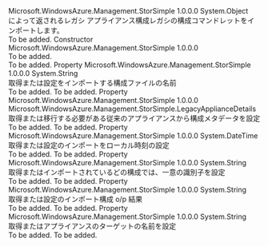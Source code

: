 <Type Name="LegacyApplianceConfiguration" FullName="Microsoft.WindowsAzure.Management.StorSimple.LegacyApplianceConfiguration">
  <TypeSignature Language="C#" Value="public class LegacyApplianceConfiguration" />
  <TypeSignature Language="ILAsm" Value=".class public auto ansi beforefieldinit LegacyApplianceConfiguration extends System.Object" />
  <TypeSignature Language="DocId" Value="T:Microsoft.WindowsAzure.Management.StorSimple.LegacyApplianceConfiguration" />
  <TypeSignature Language="VB.NET" Value="Public Class LegacyApplianceConfiguration" />
  <TypeSignature Language="F#" Value="type LegacyApplianceConfiguration = class" />
  <AssemblyInfo>
    <AssemblyName>Microsoft.WindowsAzure.Management.StorSimple</AssemblyName>
    <AssemblyVersion>1.0.0.0</AssemblyVersion>
  </AssemblyInfo>
  <Base>
    <BaseTypeName>System.Object</BaseTypeName>
  </Base>
  <Interfaces />
  <Docs>
    <summary>
            によって返されるレガシ アプライアンス構成レガシの構成コマンドレットをインポートします。
            </summary>
    <remarks>To be added.</remarks>
  </Docs>
  <Members>
    <Member MemberName=".ctor">
      <MemberSignature Language="C#" Value="public LegacyApplianceConfiguration ();" />
      <MemberSignature Language="ILAsm" Value=".method public hidebysig specialname rtspecialname instance void .ctor() cil managed" />
      <MemberSignature Language="DocId" Value="M:Microsoft.WindowsAzure.Management.StorSimple.LegacyApplianceConfiguration.#ctor" />
      <MemberSignature Language="VB.NET" Value="Public Sub New ()" />
      <MemberType>Constructor</MemberType>
      <AssemblyInfo>
        <AssemblyName>Microsoft.WindowsAzure.Management.StorSimple</AssemblyName>
        <AssemblyVersion>1.0.0.0</AssemblyVersion>
      </AssemblyInfo>
      <Parameters />
      <Docs>
        <summary>To be added.</summary>
        <remarks>To be added.</remarks>
      </Docs>
    </Member>
    <Member MemberName="ConfigFile">
      <MemberSignature Language="C#" Value="public string ConfigFile { get; set; }" />
      <MemberSignature Language="ILAsm" Value=".property instance string ConfigFile" />
      <MemberSignature Language="DocId" Value="P:Microsoft.WindowsAzure.Management.StorSimple.LegacyApplianceConfiguration.ConfigFile" />
      <MemberSignature Language="VB.NET" Value="Public Property ConfigFile As String" />
      <MemberSignature Language="F#" Value="member this.ConfigFile : string with get, set" Usage="Microsoft.WindowsAzure.Management.StorSimple.LegacyApplianceConfiguration.ConfigFile" />
      <MemberType>Property</MemberType>
      <AssemblyInfo>
        <AssemblyName>Microsoft.WindowsAzure.Management.StorSimple</AssemblyName>
        <AssemblyVersion>1.0.0.0</AssemblyVersion>
      </AssemblyInfo>
      <ReturnValue>
        <ReturnType>System.String</ReturnType>
      </ReturnValue>
      <Docs>
        <summary>
            取得または設定をインポートする構成ファイルの名前
            </summary>
        <value>To be added.</value>
        <remarks>To be added.</remarks>
      </Docs>
    </Member>
    <Member MemberName="Details">
      <MemberSignature Language="C#" Value="public Microsoft.WindowsAzure.Management.StorSimple.LegacyApplianceDetails Details { get; set; }" />
      <MemberSignature Language="ILAsm" Value=".property instance class Microsoft.WindowsAzure.Management.StorSimple.LegacyApplianceDetails Details" />
      <MemberSignature Language="DocId" Value="P:Microsoft.WindowsAzure.Management.StorSimple.LegacyApplianceConfiguration.Details" />
      <MemberSignature Language="VB.NET" Value="Public Property Details As LegacyApplianceDetails" />
      <MemberSignature Language="F#" Value="member this.Details : Microsoft.WindowsAzure.Management.StorSimple.LegacyApplianceDetails with get, set" Usage="Microsoft.WindowsAzure.Management.StorSimple.LegacyApplianceConfiguration.Details" />
      <MemberType>Property</MemberType>
      <AssemblyInfo>
        <AssemblyName>Microsoft.WindowsAzure.Management.StorSimple</AssemblyName>
        <AssemblyVersion>1.0.0.0</AssemblyVersion>
      </AssemblyInfo>
      <ReturnValue>
        <ReturnType>Microsoft.WindowsAzure.Management.StorSimple.LegacyApplianceDetails</ReturnType>
      </ReturnValue>
      <Docs>
        <summary>
            取得または移行する必要がある従来のアプライアンスから構成メタデータを設定
            </summary>
        <value>To be added.</value>
        <remarks>To be added.</remarks>
      </Docs>
    </Member>
    <Member MemberName="ImportedOn">
      <MemberSignature Language="C#" Value="public DateTime ImportedOn { get; set; }" />
      <MemberSignature Language="ILAsm" Value=".property instance valuetype System.DateTime ImportedOn" />
      <MemberSignature Language="DocId" Value="P:Microsoft.WindowsAzure.Management.StorSimple.LegacyApplianceConfiguration.ImportedOn" />
      <MemberSignature Language="VB.NET" Value="Public Property ImportedOn As DateTime" />
      <MemberSignature Language="F#" Value="member this.ImportedOn : DateTime with get, set" Usage="Microsoft.WindowsAzure.Management.StorSimple.LegacyApplianceConfiguration.ImportedOn" />
      <MemberType>Property</MemberType>
      <AssemblyInfo>
        <AssemblyName>Microsoft.WindowsAzure.Management.StorSimple</AssemblyName>
        <AssemblyVersion>1.0.0.0</AssemblyVersion>
      </AssemblyInfo>
      <ReturnValue>
        <ReturnType>System.DateTime</ReturnType>
      </ReturnValue>
      <Docs>
        <summary>
            取得または設定のインポートをローカル時刻の設定
            </summary>
        <value>To be added.</value>
        <remarks>To be added.</remarks>
      </Docs>
    </Member>
    <Member MemberName="LegacyConfigId">
      <MemberSignature Language="C#" Value="public string LegacyConfigId { get; set; }" />
      <MemberSignature Language="ILAsm" Value=".property instance string LegacyConfigId" />
      <MemberSignature Language="DocId" Value="P:Microsoft.WindowsAzure.Management.StorSimple.LegacyApplianceConfiguration.LegacyConfigId" />
      <MemberSignature Language="VB.NET" Value="Public Property LegacyConfigId As String" />
      <MemberSignature Language="F#" Value="member this.LegacyConfigId : string with get, set" Usage="Microsoft.WindowsAzure.Management.StorSimple.LegacyApplianceConfiguration.LegacyConfigId" />
      <MemberType>Property</MemberType>
      <AssemblyInfo>
        <AssemblyName>Microsoft.WindowsAzure.Management.StorSimple</AssemblyName>
        <AssemblyVersion>1.0.0.0</AssemblyVersion>
      </AssemblyInfo>
      <ReturnValue>
        <ReturnType>System.String</ReturnType>
      </ReturnValue>
      <Docs>
        <summary>
            取得またはインポートされているどの構成では、一意の識別子を設定
            </summary>
        <value>To be added.</value>
        <remarks>To be added.</remarks>
      </Docs>
    </Member>
    <Member MemberName="Result">
      <MemberSignature Language="C#" Value="public string Result { get; set; }" />
      <MemberSignature Language="ILAsm" Value=".property instance string Result" />
      <MemberSignature Language="DocId" Value="P:Microsoft.WindowsAzure.Management.StorSimple.LegacyApplianceConfiguration.Result" />
      <MemberSignature Language="VB.NET" Value="Public Property Result As String" />
      <MemberSignature Language="F#" Value="member this.Result : string with get, set" Usage="Microsoft.WindowsAzure.Management.StorSimple.LegacyApplianceConfiguration.Result" />
      <MemberType>Property</MemberType>
      <AssemblyInfo>
        <AssemblyName>Microsoft.WindowsAzure.Management.StorSimple</AssemblyName>
        <AssemblyVersion>1.0.0.0</AssemblyVersion>
      </AssemblyInfo>
      <ReturnValue>
        <ReturnType>System.String</ReturnType>
      </ReturnValue>
      <Docs>
        <summary>
            取得または設定のインポート構成 o/p 結果
            </summary>
        <value>To be added.</value>
        <remarks>To be added.</remarks>
      </Docs>
    </Member>
    <Member MemberName="TargetApplianceName">
      <MemberSignature Language="C#" Value="public string TargetApplianceName { get; set; }" />
      <MemberSignature Language="ILAsm" Value=".property instance string TargetApplianceName" />
      <MemberSignature Language="DocId" Value="P:Microsoft.WindowsAzure.Management.StorSimple.LegacyApplianceConfiguration.TargetApplianceName" />
      <MemberSignature Language="VB.NET" Value="Public Property TargetApplianceName As String" />
      <MemberSignature Language="F#" Value="member this.TargetApplianceName : string with get, set" Usage="Microsoft.WindowsAzure.Management.StorSimple.LegacyApplianceConfiguration.TargetApplianceName" />
      <MemberType>Property</MemberType>
      <AssemblyInfo>
        <AssemblyName>Microsoft.WindowsAzure.Management.StorSimple</AssemblyName>
        <AssemblyVersion>1.0.0.0</AssemblyVersion>
      </AssemblyInfo>
      <ReturnValue>
        <ReturnType>System.String</ReturnType>
      </ReturnValue>
      <Docs>
        <summary>
            取得またはアプライアンスのターゲットの名前を設定 
            </summary>
        <value>To be added.</value>
        <remarks>To be added.</remarks>
      </Docs>
    </Member>
  </Members>
</Type>